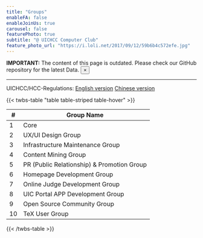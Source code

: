 ```yaml
---
title: "Groups"
enableFA: false
enableJoinUs: true
carousel: false
featurePhoto: true
subtitle: "@ UICHCC Computer Club"
feature_photo_url: "https://i.loli.net/2017/09/12/59b6b4c572efe.jpg"
---
```



<div class="alert alert-warning alert-dismissible fade show" role="alert">
<strong>IMPORTANT:</strong> The content of this page is outdated. Please check our GitHub repository for the latest Data.
<button type="button" class="close" data-dismiss="alert" aria-label="Close">
    <span aria-hidden="true">&times;</span>
</button>
<hr>
UICHCC/HCC-Regulations:
<a class="btn btn-outline-secondary btn-sm mb-0" href="https://github.com/UICHCC/HCC-Regulations/blob/master/Groups-eng.md">English version</a>
<a class="btn btn-outline-secondary btn-sm mb-0" href="https://github.com/UICHCC/HCC-Regulations/blob/master/Groups-cmn-Hans.md">Chinese version</a>
</div>

{{< twbs-table "table table-striped table-hover" >}}

| #   | Group Name                                 |
| --- | ------------------------------------------ |
| 1   | Core                                       |
| 2   | UX/UI Design Group                         |
| 3   | Infrastructure Maintenance Group           |
| 4   | Content Mining Group                       |
| 5   | PR (Public Relationship) & Promotion Group |
| 6   | Homepage Development Group                 |
| 7   | Online Judge Development Group             |
| 8   | UIC Portal APP Development Group           |
| 9   | Open Source Community Group                |
| 10  | TeX User Group                             |

{{< /twbs-table >}}